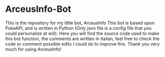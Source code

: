 # ArceusInfo-Bot
This is the repository for my little bot, ArceusInfo
This bot is based upon PokeAPI, and is written in Python (Only json file is a config file that you could personalize at will).
Here you will find the source code used to make this bot function, the comments are written in Italian, feel free to check the code or comment possible edits I could do to improve this.
Thank you very much for using ArceusInfo!

